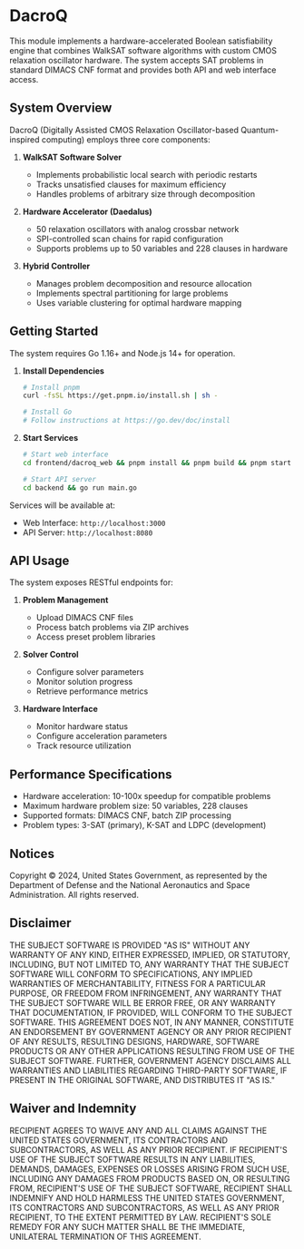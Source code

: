 # DacroQ

This module implements a hardware-accelerated Boolean satisfiability engine that combines WalkSAT software algorithms with custom CMOS relaxation oscillator hardware. The system accepts SAT problems in standard DIMACS CNF format and provides both API and web interface access.

## System Overview

DacroQ (Digitally Assisted CMOS Relaxation Oscillator-based Quantum-inspired computing) employs three core components:

1. **WalkSAT Software Solver**
   - Implements probabilistic local search with periodic restarts
   - Tracks unsatisfied clauses for maximum efficiency
   - Handles problems of arbitrary size through decomposition

2. **Hardware Accelerator (Daedalus)**
   - 50 relaxation oscillators with analog crossbar network
   - SPI-controlled scan chains for rapid configuration
   - Supports problems up to 50 variables and 228 clauses in hardware

3. **Hybrid Controller**
   - Manages problem decomposition and resource allocation
   - Implements spectral partitioning for large problems
   - Uses variable clustering for optimal hardware mapping

## Getting Started

The system requires Go 1.16+ and Node.js 14+ for operation.

1. **Install Dependencies**
   ```bash
   # Install pnpm
   curl -fsSL https://get.pnpm.io/install.sh | sh -
   
   # Install Go
   # Follow instructions at https://go.dev/doc/install
   ```

2. **Start Services**
   ```bash
   # Start web interface
   cd frontend/dacroq_web && pnpm install && pnpm build && pnpm start
   
   # Start API server
   cd backend && go run main.go
   ```

Services will be available at:
- Web Interface: `http://localhost:3000`
- API Server: `http://localhost:8080`

## API Usage

The system exposes RESTful endpoints for:

1. **Problem Management**
   - Upload DIMACS CNF files
   - Process batch problems via ZIP archives
   - Access preset problem libraries

2. **Solver Control**
   - Configure solver parameters
   - Monitor solution progress
   - Retrieve performance metrics

3. **Hardware Interface**
   - Monitor hardware status
   - Configure acceleration parameters
   - Track resource utilization

## Performance Specifications

- Hardware acceleration: 10-100x speedup for compatible problems
- Maximum hardware problem size: 50 variables, 228 clauses
- Supported formats: DIMACS CNF, batch ZIP processing
- Problem types: 3-SAT (primary), K-SAT and LDPC (development)

## Notices

Copyright © 2024, United States Government, as represented by the Department of Defense and the National Aeronautics and Space Administration. All rights reserved.

## Disclaimer

THE SUBJECT SOFTWARE IS PROVIDED "AS IS" WITHOUT ANY WARRANTY OF ANY KIND, EITHER EXPRESSED, IMPLIED, OR STATUTORY, INCLUDING, BUT NOT LIMITED TO, ANY WARRANTY THAT THE SUBJECT SOFTWARE WILL CONFORM TO SPECIFICATIONS, ANY IMPLIED WARRANTIES OF MERCHANTABILITY, FITNESS FOR A PARTICULAR PURPOSE, OR FREEDOM FROM INFRINGEMENT, ANY WARRANTY THAT THE SUBJECT SOFTWARE WILL BE ERROR FREE, OR ANY WARRANTY THAT DOCUMENTATION, IF PROVIDED, WILL CONFORM TO THE SUBJECT SOFTWARE. THIS AGREEMENT DOES NOT, IN ANY MANNER, CONSTITUTE AN ENDORSEMENT BY GOVERNMENT AGENCY OR ANY PRIOR RECIPIENT OF ANY RESULTS, RESULTING DESIGNS, HARDWARE, SOFTWARE PRODUCTS OR ANY OTHER APPLICATIONS RESULTING FROM USE OF THE SUBJECT SOFTWARE. FURTHER, GOVERNMENT AGENCY DISCLAIMS ALL WARRANTIES AND LIABILITIES REGARDING THIRD-PARTY SOFTWARE, IF PRESENT IN THE ORIGINAL SOFTWARE, AND DISTRIBUTES IT "AS IS."

## Waiver and Indemnity

RECIPIENT AGREES TO WAIVE ANY AND ALL CLAIMS AGAINST THE UNITED STATES GOVERNMENT, ITS CONTRACTORS AND SUBCONTRACTORS, AS WELL AS ANY PRIOR RECIPIENT. IF RECIPIENT'S USE OF THE SUBJECT SOFTWARE RESULTS IN ANY LIABILITIES, DEMANDS, DAMAGES, EXPENSES OR LOSSES ARISING FROM SUCH USE, INCLUDING ANY DAMAGES FROM PRODUCTS BASED ON, OR RESULTING FROM, RECIPIENT'S USE OF THE SUBJECT SOFTWARE, RECIPIENT SHALL INDEMNIFY AND HOLD HARMLESS THE UNITED STATES GOVERNMENT, ITS CONTRACTORS AND SUBCONTRACTORS, AS WELL AS ANY PRIOR RECIPIENT, TO THE EXTENT PERMITTED BY LAW. RECIPIENT'S SOLE REMEDY FOR ANY SUCH MATTER SHALL BE THE IMMEDIATE, UNILATERAL TERMINATION OF THIS AGREEMENT.
